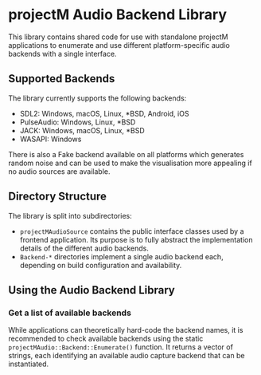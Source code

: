 # projectM Audio Backend Library

This library contains shared code for use with standalone projectM applications to enumerate and use different
platform-specific audio backends with a single interface.

## Supported Backends

The library currently supports the following backends:

- SDL2: Windows, macOS, Linux, *BSD, Android, iOS
- PulseAudio: Windows, Linux, *BSD
- JACK: Windows, macOS, Linux, *BSD
- WASAPI: Windows

There is also a Fake backend available on all platforms which generates random noise and can be used to make the
visualisation more appealing if no audio sources are available.

## Directory Structure

The library is split into subdirectories:

- `projectMAudioSource` contains the public interface classes used by a frontend application. Its purpose is to fully
  abstract the implementation details of the different audio backends.
- `Backend-*` directories implement a single audio backend each, depending on build configuration and availability.

## Using the Audio Backend Library

### Get a list of available backends

While applications can theoretically hard-code the backend names, it is recommended to check available backends using
the static `projectMAudio::Backend::Enumerate()` function. It returns a vector of strings, each identifying an available
audio capture backend that can be instantiated.

